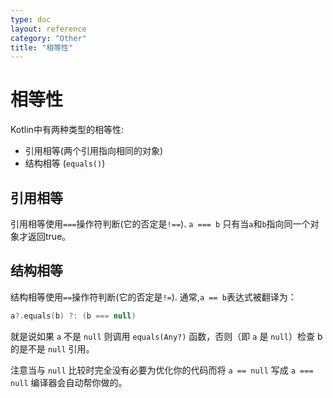 ```yaml
---
type: doc
layout: reference
category: "Other"
title: "相等性"
---
```


# 相等性

Kotlin中有两种类型的相等性:

* 引用相等(两个引用指向相同的对象)
* 结构相等 (`equals()`)

## 引用相等

引用相等使用`===`操作符判断(它的否定是`!==`). `a === b`
只有当`a`和`b`指向同一个对象才返回true。

## 结构相等

结构相等使用`==`操作符判断(它的否定是`!=`). 通常,`a == b`表达式被翻译为：

``` kotlin
a?.equals(b) ?: (b === null)
```

就是说如果 `a` 不是 `null` 则调用 `equals(Any?)` 函数，否则（即 `a` 是 `null`）检查 b 的是不是 `null` 引用。

注意当与 `null` 比较时完全没有必要为优化你的代码而将 `a == null` 写成 `a === null` 编译器会自动帮你做的。


